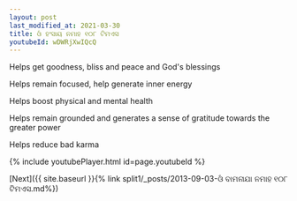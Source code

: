 ```yaml
---
layout: post
last_modified_at: 2021-03-30
title: ଓଁ ହଂସାୟ ନମାହ ୧୦୮ ଟିମଏସ
youtubeId: wDWRjXwIQcQ
---
```

 
 
Helps get goodness, bliss and peace and God's blessings
 
Helps remain focused, help generate inner energy 
 
Helps boost physical and mental health 
 
Helps remain grounded and generates a sense of gratitude towards the greater power 
 
Helps reduce bad karma
 
 
 
 


{% include youtubePlayer.html id=page.youtubeId %}
 
[Next]({{ site.baseurl }}{% link  split1/_posts/2013-09-03-ଓଁ ବାମନାଯା ନମାହ ୧୦୮ ଟିମଏସ.md%})
 
